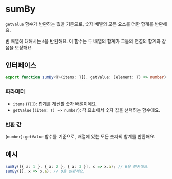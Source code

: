 # sumBy

`getValue` 함수가 반환하는 값을 기준으로, 숫자 배열의 모든 요소를 더한 합계를 반환해요.

빈 배열에 대해서는 `0`을 반환해요.
이 함수는 두 배열의 합계가 그들의 연결의 합계와 같음을 보장해요.

## 인터페이스

```typescript
export function sumBy<T>(items: T[], getValue: (element: T) => number): number;
```

### 파라미터

- `items` (`T[]`): 합계를 계산할 숫자 배열이에요.
- `getValue` (`(item: T) => number`): 각 요소에서 숫자 값을 선택하는 함수에요.

### 반환 값

(`number`): `getValue` 함수를 기준으로, 배열에 있는 모든 숫자의 합계를 반환해요.

## 예시

```typescript
sumBy([{ a: 1 }, { a: 2 }, { a: 3 }], x => x.a); // 6을 반환해요.
sumBy([], x => x.a); // 0을 반환해요.
```
